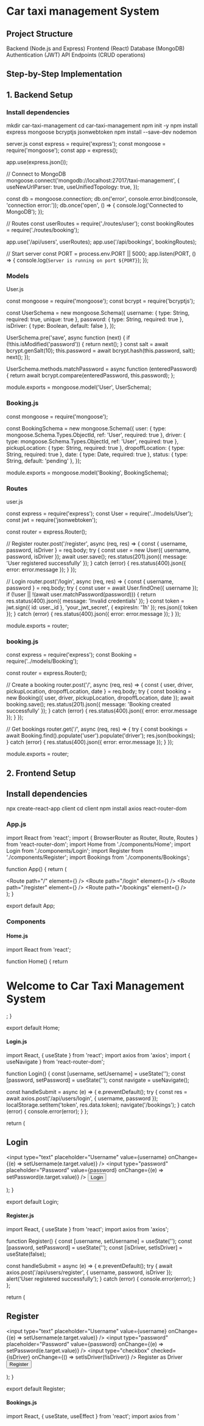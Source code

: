 # Car taxi management System

## Project Structure
Backend (Node.js and Express)
Frontend (React)
Database (MongoDB)
Authentication (JWT)
API Endpoints (CRUD operations)

## Step-by-Step Implementation
## 1. Backend Setup
### Install dependencies
mkdir car-taxi-management
cd car-taxi-management
npm init -y
npm install express mongoose bcryptjs jsonwebtoken
npm install --save-dev nodemon


server.js
const express = require('express');
const mongoose = require('mongoose');
const app = express();

app.use(express.json());

// Connect to MongoDB
mongoose.connect('mongodb://localhost:27017/taxi-management', {
  useNewUrlParser: true,
  useUnifiedTopology: true,
});

const db = mongoose.connection;
db.on('error', console.error.bind(console, 'connection error:'));
db.once('open', () => {
  console.log('Connected to MongoDB');
});

// Routes
const userRoutes = require('./routes/user');
const bookingRoutes = require('./routes/booking');

app.use('/api/users', userRoutes);
app.use('/api/bookings', bookingRoutes);

// Start server
const PORT = process.env.PORT || 5000;
app.listen(PORT, () => {
  console.log(`Server is running on port ${PORT}`);
});


### Models

User.js

const mongoose = require('mongoose');
const bcrypt = require('bcryptjs');

const UserSchema = new mongoose.Schema({
  username: { type: String, required: true, unique: true },
  password: { type: String, required: true },
  isDriver: { type: Boolean, default: false },
});

UserSchema.pre('save', async function (next) {
  if (!this.isModified('password')) {
    return next();
  }
  const salt = await bcrypt.genSalt(10);
  this.password = await bcrypt.hash(this.password, salt);
  next();
});

UserSchema.methods.matchPassword = async function (enteredPassword) {
  return await bcrypt.compare(enteredPassword, this.password);
};

module.exports = mongoose.model('User', UserSchema);


### Booking.js

const mongoose = require('mongoose');

const BookingSchema = new mongoose.Schema({
  user: { type: mongoose.Schema.Types.ObjectId, ref: 'User', required: true },
  driver: { type: mongoose.Schema.Types.ObjectId, ref: 'User', required: true },
  pickupLocation: { type: String, required: true },
  dropoffLocation: { type: String, required: true },
  date: { type: Date, required: true },
  status: { type: String, default: 'pending' },
});

module.exports = mongoose.model('Booking', BookingSchema);

### Routes

user.js

const express = require('express');
const User = require('../models/User');
const jwt = require('jsonwebtoken');

const router = express.Router();

// Register
router.post('/register', async (req, res) => {
  const { username, password, isDriver } = req.body;
  try {
    const user = new User({ username, password, isDriver });
    await user.save();
    res.status(201).json({ message: 'User registered successfully' });
  } catch (error) {
    res.status(400).json({ error: error.message });
  }
});

// Login
router.post('/login', async (req, res) => {
  const { username, password } = req.body;
  try {
    const user = await User.findOne({ username });
    if (!user || !(await user.matchPassword(password))) {
      return res.status(400).json({ message: 'Invalid credentials' });
    }
    const token = jwt.sign({ id: user._id }, 'your_jwt_secret', { expiresIn: '1h' });
    res.json({ token });
  } catch (error) {
    res.status(400).json({ error: error.message });
  }
});

module.exports = router;


### booking.js

const express = require('express');
const Booking = require('../models/Booking');

const router = express.Router();

// Create a booking
router.post('/', async (req, res) => {
  const { user, driver, pickupLocation, dropoffLocation, date } = req.body;
  try {
    const booking = new Booking({ user, driver, pickupLocation, dropoffLocation, date });
    await booking.save();
    res.status(201).json({ message: 'Booking created successfully' });
  } catch (error) {
    res.status(400).json({ error: error.message });
  }
});

// Get bookings
router.get('/', async (req, res) => {
  try {
    const bookings = await Booking.find().populate('user').populate('driver');
    res.json(bookings);
  } catch (error) {
    res.status(400).json({ error: error.message });
  }
});

module.exports = router;

## 2. Frontend Setup
## Install dependencies

npx create-react-app client
cd client
npm install axios react-router-dom


### App.js

import React from 'react';
import { BrowserRouter as Router, Route, Routes } from 'react-router-dom';
import Home from './components/Home';
import Login from './components/Login';
import Register from './components/Register';
import Bookings from './components/Bookings';

function App() {
  return (
    <Router>
      <div className="App">
        <Routes>
          <Route path="/" element={<Home />} />
          <Route path="/login" element={<Login />} />
          <Route path="/register" element={<Register />} />
          <Route path="/bookings" element={<Bookings />} />
        </Routes>
      </div>
    </Router>
  );
}

export default App;


### Components

#### Home.js

import React from 'react';

function Home() {
  return <h1>Welcome to Car Taxi Management System</h1>;
}

export default Home;

#### Login.js

import React, { useState } from 'react';
import axios from 'axios';
import { useNavigate } from 'react-router-dom';

function Login() {
  const [username, setUsername] = useState('');
  const [password, setPassword] = useState('');
  const navigate = useNavigate();

  const handleSubmit = async (e) => {
    e.preventDefault();
    try {
      const res = await axios.post('/api/users/login', { username, password });
      localStorage.setItem('token', res.data.token);
      navigate('/bookings');
    } catch (error) {
      console.error(error);
    }
  };

  return (
    <form onSubmit={handleSubmit}>
      <h2>Login</h2>
      <input
        type="text"
        placeholder="Username"
        value={username}
        onChange={(e) => setUsername(e.target.value)}
      />
      <input
        type="password"
        placeholder="Password"
        value={password}
        onChange={(e) => setPassword(e.target.value)}
      />
      <button type="submit">Login</button>
    </form>
  );
}

export default Login;

#### Register.js

import React, { useState } from 'react';
import axios from 'axios';

function Register() {
  const [username, setUsername] = useState('');
  const [password, setPassword] = useState('');
  const [isDriver, setIsDriver] = useState(false);

  const handleSubmit = async (e) => {
    e.preventDefault();
    try {
      await axios.post('/api/users/register', { username, password, isDriver });
      alert('User registered successfully');
    } catch (error) {
      console.error(error);
    }
  };

  return (
    <form onSubmit={handleSubmit}>
      <h2>Register</h2>
      <input
        type="text"
        placeholder="Username"
        value={username}
        onChange={(e) => setUsername(e.target.value)}
      />
      <input
        type="password"
        placeholder="Password"
        value={password}
        onChange={(e) => setPassword(e.target.value)}
      />
      <label>
        <input
          type="checkbox"
          checked={isDriver}
          onChange={() => setIsDriver(!isDriver)}
        />
        Register as Driver
      </label>
      <button type="submit">Register</button>
    </form>
  );
}

export default Register;

#### Bookings.js

import React, { useState, useEffect } from 'react';
import axios from '
